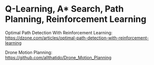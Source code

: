 # Q-Learning, A* Search, Path Planning, Reinforcement Learning
Optimal Path Detection With Reinforcement Learning: https://dzone.com/articles/optimal-path-detection-with-reinforcement-learning

Drone Motion Planning: https://github.com/allthatido/Drone_Motion_Planning